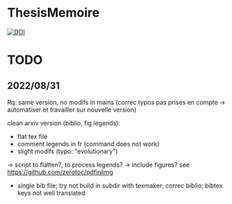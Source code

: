 # ThesisMemoire

[![DOI](https://zenodo.org/badge/18922/JusteRaimbault/ThesisMemoire.svg)](https://zenodo.org/badge/latestdoi/18922/JusteRaimbault/ThesisMemoire)


# TODO

## 2022/08/31


Rq: same version, no modifs in mains (correc typos pas prises en compte -> automatiser et travailler sur nouvelle version)

clean arxiv version (biblio, fig legends):
 - flat tex file
 - comment legends in fr (command does not work)
 - slight modifs (typo: "evolutionary")

-> script to flatten?, to process legends?
-> include figures? see https://github.com/zerotoc/pdfinlimg

 - single bib file; try not build in subdir with texmaker; correc biblio; bibtex keys not well translated


